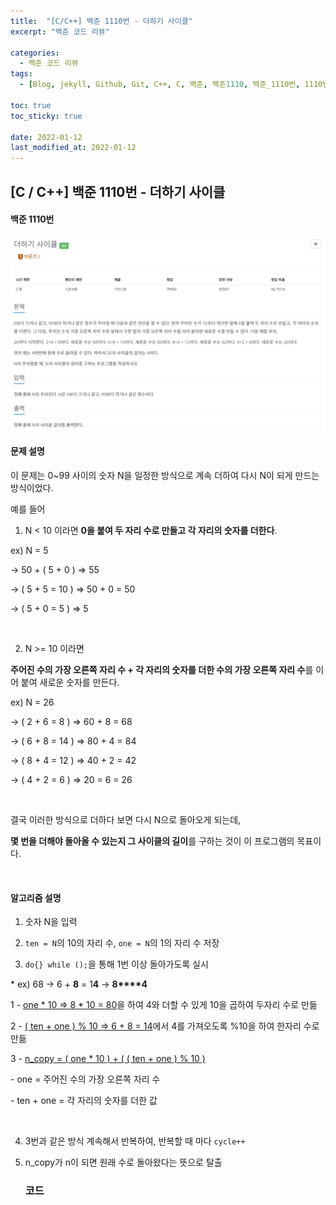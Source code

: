 ```yaml
---
title:  "[C/C++] 백준 1110번 - 더하기 사이클"
excerpt: "백준 코드 리뷰"

categories:
  - 백준 코드 리뷰
tags:
  - [Blog, jekyll, Github, Git, C++, C, 백준, 백준1110, 백준_1110번, 1110번]

toc: true
toc_sticky: true
 
date: 2022-01-12
last_modified_at: 2022-01-12
---
```

## [C / C++] 백준 1110번 - 더하기 사이클
#### 백준 1110번

![1110-1](https://github.com/2hyunjinn/2hyunjinn.github.io/blob/master/images/2021-01-12-posting/1110-1.PNG?raw=true)



#### 문제 설명

이 문제는 0~99 사이의 숫자 N을 일정한 방식으로 계속 더하여 다시 N이 되게 만드는 방식이었다. 

예를 들어

1. N < 10 이라면 **0을 붙여 두 자리 수로 만들고 각 자리의 숫자를 더한다**.

ex) N = 5

-> 50 + ( 5 + 0 ) => 55

-> ( 5 + 5 = 10 ) => 50 + 0 = 50

-> ( 5 + 0 = 5 )  => 5

​    

2. N >= 10 이라면 

**주어진 수의 가장 오른쪽 자리 수 + 각 자리의 숫자를 더한 수의 가장 오른쪽 자리 수**를 이어 붙여 새로운 숫자를 만든다.

ex) N = 26 

-> ( 2 + 6 = 8 )  =>  60 + 8 = 68 

-> ( 6 + 8 = 14 ) =>  80 + 4 = 84

-> ( 8 + 4 = 12 ) =>  40 + 2 = 42

-> ( 4 + 2 = 6 )  =>  20 = 6 = 26

​    

결국 이러한 방식으로 더하다 보면 다시 N으로 돌아오게 되는데, 

**몇 번을 더해야 돌아올 수 있는지 그 사이클의 길이**를 구하는 것이 이 프로그램의 목표이다.

​    

#### 알고리즘 설명

1. 숫자 N을 입력

2. `ten = N`의 10의 자리 수, `one = N`의 1의 자리 수 저장

   

3. `do{} while ();`을 통해 1번 이상 돌아가도록 실시

\* ex) 68 -> 6 + **8** = 1**4** -> **8****4**

1 - <u>one * 10 => 8 * 10 = 80</u>을 하여 4와 더할 수 있게 10을 곱하여 두자리 수로 만듦

2 - <u>( ten + one ) % 10 => 6 + 8 = 14</u>에서 4를 가져오도록 %10을 하여 한자리 수로 만듦

3 - <u>n_copy = ( one * 10 ) + ( ( ten + one ) % 10 )</u> 

\- one = 주어진 수의 가장 오른쪽 자리 수

\- ten + one = 각 자리의 숫자를 더한 값

​    

4. 3번과 같은 방식 계속해서 반복하여, 반복할 때 마다 `cycle++`

5. n_copy가 n이 되면 원래 수로 돌아왔다는 뜻으로 탈출

   ### 코드 

<script src="https://gist.github.com/2hyunjinn/edf5ce2821e6104d51b001d46eb8dec7.js"></script>

